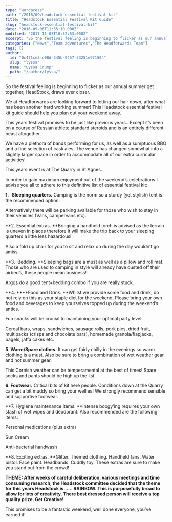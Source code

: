 ```yaml
---
type: "wordpress"
path: "/2016/09/headstock-essential-festival-kit"
title: "Headstock Essential Festival Kit Guide"
slug: "headstock-essential-festival-kit"
date: "2016-09-06T11:35:10.000Z"
modified: "2017-11-03T10:52:53.000Z"
excerpt: "So the festival feeling is beginning to flicker as our annual summer get together, HeadStock, draws ever closer. We at Headforwards are looking forward to letting our hair down, after what has been another hard working summer! This Headstock essential festival kit guide should help you plan out your weekend away. This years festival promises to …"
categories: ["News","Team adventures","The Headforwards Team"]
tags: []
author:
  id: "0c471ce3-c08d-545b-9457-33251e971504"
  slug: "lyssa"
  name: "Lyssa Crump"
  path: "/author/lyssa/"
---
```

So the festival feeling is beginning to flicker as our annual summer get together, HeadStock, draws ever closer.

We at Headforwards are looking forward to letting our hair down, after what has been another hard working summer! This Headstock essential festival kit guide should help you plan out your weekend away.

This years festival promises to be just like previous years.. Except it’s been on a course of Russian athlete standard steroids and is an entirely different beast altogether.

We have a plethora of bands performing for us, as well as a sumptuous BBQ and a fine selection of cask ales. The venue has changed somewhat into a slightly larger space in order to accommodate all of our extra curricular activities!

This years event is at The Quarry in St Agnes.

In order to gain maximum enjoyment out of the weekend’s celebrations I advise you all to adhere to this definitive list of essential festival kit:

**1\.   Sleeping quarters.** Camping is the norm so a sturdy (yet stylish) tent is the recommended option.

Alternatively there will be parking available for those who wish to stay in their vehicles (Vans, campervans etc).

**2\. Essential extras. **Bringing a handheld torch is advised as the terrain is uneven in places therefore it will make the trip back to your sleeping quarters a little less hazardous!

Also a fold up chair for you to sit and relax on during the day wouldn’t go amiss.

**3\.  Bedding. **Sleeping bags are a must as well as a pillow and roll mat. Those who are used to camping in style will already have dusted off their airbed’s, these people mean business!

[Argos](http://www.argos.co.uk/static/Browse/ID72/33015221/c_1/1%7Ccategory_root%7CSports+and+leisure%7C33006346/c_2/2%7C33006346%7CCamping+and+caravanning%7C33007546/c_3/3%7Ccat_33007546%7CTents%7C33015221.htm) do a good tent+bedding combo if you are really stuck.

**4. ****Food and Drink. **Whilst we provide some food and drink, do not rely on this as your staple diet for the weekend. Please bring your own food and beverages to keep yourselves topped up during the weekend’s antics.

Fun snacks will be crucial to maintaining your optimal party level:

Cereal bars, wraps, sandwiches, sausage rolls, pork pies, dried fruit, multipacks (crisps and chocolate bars), homemade granola/flapjacks, bagels, jaffa cakes etc.

**5\. Warm/Spare clothes.** It can get fairly chilly in the evenings so warm clothing is a must. Also be sure to bring a combination of wet weather gear and hot summer gear.

This Cornish weather can be temperamental at the best of times! Spare socks and pants should be high up the list.

**6\. Footwear.** Critical bits of kit here people. Conditions down at the Quarry can get a bit muddy so bring your wellies! We strongly recommend sensible and supportive footwear.

**7. Hygiene maintenance items. **Intense boogy’ing requires your own stash of wet wipes and deodorant. Also recommended are the following items:

Personal medications (plus extra)

Sun Cream

Anti-bacterial handwash

**8\. Exciting extras. **Glitter. Themed clothing. Handheld fans. Water pistol. Face paint. Headbands. Cuddly toy. These extras are sure to make you stand out from the crowd!

**THEME: After weeks of careful deliberation, various meetings and time consuming research, the Headstock committee decided that the theme for this years Headstock is…… RAINBOW. This is purposefully broad to allow for lots of creativity. There best dressed person will receive a top quality prize. Get Creative!**

This promises to be a fantastic weekend, well done everyone, you’ve earned it!
